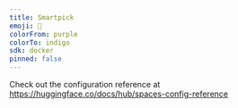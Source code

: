 ```yaml
---
title: Smartpick
emoji: 👀
colorFrom: purple
colorTo: indigo
sdk: docker
pinned: false
---
```


Check out the configuration reference at https://huggingface.co/docs/hub/spaces-config-reference
